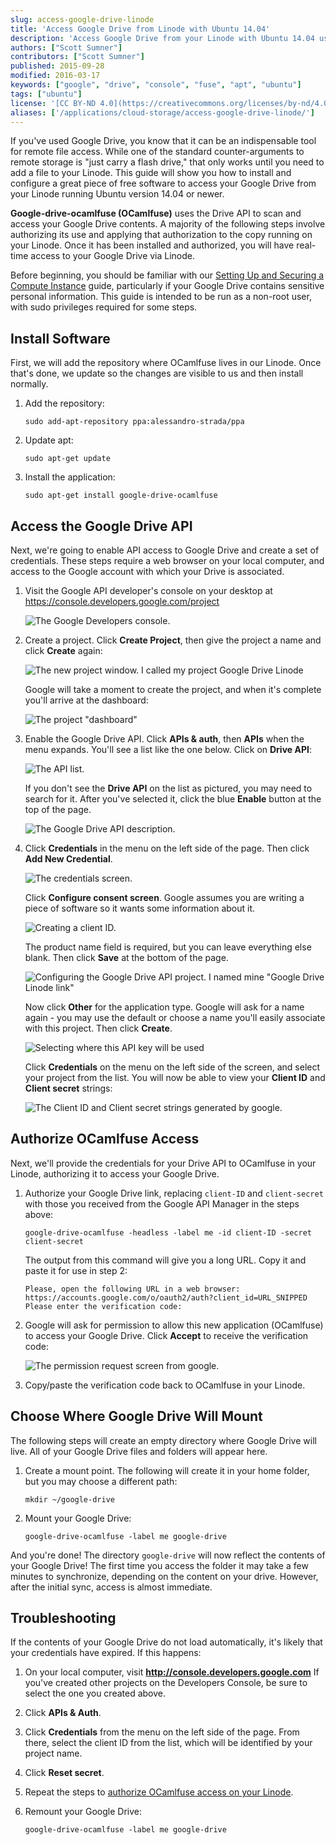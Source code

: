 ```yaml
---
slug: access-google-drive-linode
title: 'Access Google Drive from Linode with Ubuntu 14.04'
description: 'Access Google Drive from your Linode with Ubuntu 14.04 using OCamlfuse to connect directly with the Google Drive API.'
authors: ["Scott Sumner"]
contributors: ["Scott Sumner"]
published: 2015-09-28
modified: 2016-03-17
keywords: ["google", "drive", "console", "fuse", "apt", "ubuntu"]
tags: ["ubuntu"]
license: '[CC BY-ND 4.0](https://creativecommons.org/licenses/by-nd/4.0)'
aliases: ['/applications/cloud-storage/access-google-drive-linode/']
---
```


If you've used Google Drive, you know that it can be an indispensable tool for remote file access. While one of the standard counter-arguments to remote storage is "just carry a flash drive," that only works until you need to add a file to your Linode. This guide will show you how to install and configure a great piece of free software to access your Google Drive from your Linode running Ubuntu version 14.04 or newer.

**Google-drive-ocamlfuse (OCamlfuse)** uses the Drive API to scan and access your Google Drive contents. A majority of the following steps involve authorizing its use and applying that authorization to the copy running on your Linode. Once it has been installed and authorized, you will have real-time access to your Google Drive via Linode.

Before beginning, you should be familiar with our [Setting Up and Securing a Compute Instance](/docs/products/compute/compute-instances/guides/set-up-and-secure/) guide, particularly if your Google Drive contains sensitive personal information. This guide is intended to be run as a non-root user, with sudo privileges required for some steps.

## Install Software

First, we will add the repository where OCamlfuse lives in our Linode. Once that's done, we update so the changes are visible to us and then install normally.

1.  Add the repository:

        sudo add-apt-repository ppa:alessandro-strada/ppa

2.  Update apt:

        sudo apt-get update

3.  Install the application:

        sudo apt-get install google-drive-ocamlfuse

## Access the Google Drive API

Next, we're going to enable API access to Google Drive and create a set of credentials. These steps require a web browser on your local computer, and access to the Google account with which your Drive is associated.

1.  Visit the Google API developer's console on your desktop at https://console.developers.google.com/project

    ![The Google Developers console.](drive_console.png)

2.  Create a project. Click **Create Project**, then give the project a name and click **Create** again:

    ![The new project window. I called my project Google Drive Linode](API_console_new_project.png)

    Google will take a moment to create the project, and when it's complete you'll arrive at the dashboard:

    ![The project "dashboard"](API_dashboard.png)

3.  Enable the Google Drive API. Click **APIs & auth**, then **APIs** when the menu expands. You'll see a list like the one below. Click on **Drive API**:

    ![The API list.](google_API_screen.png)

    If you don't see the **Drive API** on the list as pictured, you may need to search for it. After you've selected it, click the blue **Enable** button at the top of the page.

    ![The Google Drive API description.](drive_enable_API.png)

4.  Click **Credentials** in the menu on the left side of the page. Then click **Add New Credential**.

    ![The credentials screen.](new_oauth2.jpg)

    Click **Configure consent screen**. Google assumes you are writing a piece of software so it wants some information about it.

    ![Creating a client ID.](new_configure_screen.jpg)

    The product name field is required, but you can leave everything else blank. Then click **Save** at the bottom of the page.

    ![Configuring the Google Drive API project. I named mine "Google Drive Linode link"](new_product_name.jpg)

    Now click **Other** for the application type. Google will ask for a name again - you may use the default or choose a name you'll easily associate with this project. Then click **Create**.

    ![Selecting where this API key will be used](new_other_application.jpg)

    Click **Credentials** on the menu on the left side of the screen, and select your project from the list. You will now be able to view your **Client ID** and **Client secret** strings:

    ![The Client ID and Client secret strings generated by google.](new_credentials.jpg)

## Authorize OCamlfuse Access

Next, we'll provide the credentials for your Drive API to OCamlfuse in your Linode, authorizing it to access your Google Drive.

1.  Authorize your Google Drive link, replacing `client-ID` and `client-secret` with those you received from the Google API Manager in the steps above:

        google-drive-ocamlfuse -headless -label me -id client-ID -secret client-secret

    The output from this command will give you a long URL. Copy it and paste it for use in step 2:

        Please, open the following URL in a web browser: https://accounts.google.com/o/oauth2/auth?client_id=URL_SNIPPED
        Please enter the verification code:

2.  Google will ask for permission to allow this new application (OCamlfuse) to access your Google Drive. Click **Accept** to receive the verification code:

    ![The permission request screen from google.](google_authorization.png)

3.  Copy/paste the verification code back to OCamlfuse in your Linode.

## Choose Where Google Drive Will Mount

The following steps will create an empty directory where Google Drive will live. All of your Google Drive files and folders will appear here.

1.  Create a mount point. The following will create it in your home folder, but you may choose a different path:

        mkdir ~/google-drive

2.  Mount your Google Drive:

        google-drive-ocamlfuse -label me google-drive

And you're done! The directory `google-drive` will now reflect the contents of your Google Drive! The first time you access the folder it may take a few minutes to synchronize, depending on the content on your drive. However, after the initial sync, access is almost immediate.

## Troubleshooting

If the contents of your Google Drive do not load automatically, it's likely that your credentials have expired. If this happens:

1.  On your local computer, visit **http://console.developers.google.com** If you've created other projects on the Developers Console, be sure to select the one you created above.

2.  Click **APIs & Auth**.

3.  Click **Credentials** from the menu on the left side of the page. From there, select the client ID from the list, which will be identified by your project name.

4.  Click **Reset secret**.

5.  Repeat the steps to [authorize OCamlfuse access on your Linode](#authorize-ocamlfuse-access).

6.  Remount your Google Drive:

        google-drive-ocamlfuse -label me google-drive

